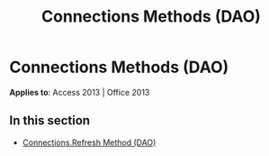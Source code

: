 ﻿---
title: Connections Methods (DAO)
TOCTitle: Methods
ms:assetid: d7994415-1890-4d9a-9aad-ddbb27f41120
ms:mtpsurl: https://msdn.microsoft.com/en-us/library/Dn125679(v=office.15)
ms:contentKeyID: 52074552
ms.date: 09/18/2015
mtps_version: v=office.15
---

# Connections Methods (DAO)


**Applies to**: Access 2013 | Office 2013

## In this section

  - [Connections.Refresh Method (DAO)](connections-refresh-method-dao.md)

